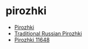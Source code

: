 # pirozhki

 * [Pirozhki](../../index/p/pirozhki-11648.json)
 * [Traditional Russian Pirozhki](../../index/t/traditional-russian-pirozhki.json)
 * [Pirozhki 11648](../../index/p/pirozhki-11648.json)
